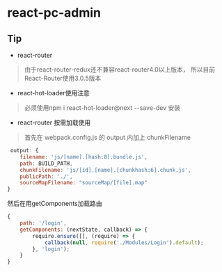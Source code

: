 # react-pc-admin
## Tip
* react-router
>由于react-router-redux还不兼容react-router4.0以上版本， 所以目前React-Router使用3.0.5版本

* react-hot-loader使用注意
>必须使用npm i react-hot-loader@next --save-dev 安装
* react-router 按需加载使用
>首先在 webpack.config.js 的 output 内加上 chunkFilename
```js
 output: {
    filename: 'js/[name].[hash:8].bundle.js',
    path: BUILD_PATH,
    chunkFilename: 'js/[id].[name].[chunkhash:6].chunk.js',
    publicPath: './',
    sourceMapFilename: "sourceMap/[file].map"
}
```
然后在用getComponents加载路由
```js
{
    path: '/login',
    getComponents: (nextState, callback) => {
        require.ensure([], (require) => {
            callback(null, require('./Modules/Login').default);
        }, 'login');
    }
}
```